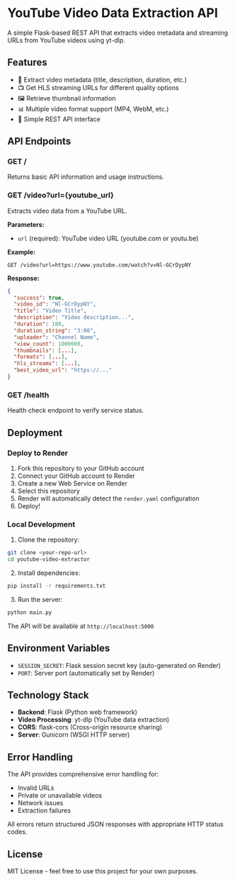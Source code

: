 # YouTube Video Data Extraction API

A simple Flask-based REST API that extracts video metadata and streaming URLs from YouTube videos using yt-dlp.

## Features

- 🎥 Extract video metadata (title, description, duration, etc.)
- 📺 Get HLS streaming URLs for different quality options
- 🖼️ Retrieve thumbnail information
- 📊 Multiple video format support (MP4, WebM, etc.)
- 🔗 Simple REST API interface

## API Endpoints

### GET /
Returns basic API information and usage instructions.

### GET /video?url={youtube_url}
Extracts video data from a YouTube URL.

**Parameters:**
- `url` (required): YouTube video URL (youtube.com or youtu.be)

**Example:**
```
GET /video?url=https://www.youtube.com/watch?v=Nl-GCrDypNY
```

**Response:**
```json
{
  "success": true,
  "video_id": "Nl-GCrDypNY",
  "title": "Video Title",
  "description": "Video description...",
  "duration": 180,
  "duration_string": "3:00",
  "uploader": "Channel Name",
  "view_count": 1000000,
  "thumbnails": [...],
  "formats": [...],
  "hls_streams": [...],
  "best_video_url": "https://..."
}
```

### GET /health
Health check endpoint to verify service status.

## Deployment

### Deploy to Render

1. Fork this repository to your GitHub account
2. Connect your GitHub account to Render
3. Create a new Web Service on Render
4. Select this repository
5. Render will automatically detect the `render.yaml` configuration
6. Deploy!

### Local Development

1. Clone the repository:
```bash
git clone <your-repo-url>
cd youtube-video-extractor
```

2. Install dependencies:
```bash
pip install -r requirements.txt
```

3. Run the server:
```bash
python main.py
```

The API will be available at `http://localhost:5000`

## Environment Variables

- `SESSION_SECRET`: Flask session secret key (auto-generated on Render)
- `PORT`: Server port (automatically set by Render)

## Technology Stack

- **Backend**: Flask (Python web framework)
- **Video Processing**: yt-dlp (YouTube data extraction)
- **CORS**: flask-cors (Cross-origin resource sharing)
- **Server**: Gunicorn (WSGI HTTP server)

## Error Handling

The API provides comprehensive error handling for:
- Invalid URLs
- Private or unavailable videos
- Network issues
- Extraction failures

All errors return structured JSON responses with appropriate HTTP status codes.

## License

MIT License - feel free to use this project for your own purposes.